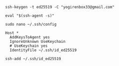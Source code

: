 ```
ssh-keygen -t ed25519 -C "yogirenbox33@gmail.com"
```

```
eval "$(ssh-agent -s)"
```

`sudo nano ~/.ssh/config`

```
Host *
  AddKeysToAgent yes
  IgnoreUnknown UseKeychain
  # UseKeychain yes
  IdentityFile ~/.ssh/id_ed25519
```

```
ssh-add ~/.ssh/id_ed25519
```
